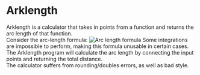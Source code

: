 # Arklength
Arklength is a calculator that takes in points from a function and returns the arc length of that function. \
Consider the arc-length formula:
![Arc length formula](https://github.com/paulkia/Arklength/readme-images/arclength-formula.png "Arc length formula (from LaTeX)")
Some integrations are impossible to perform, making this formula unusable in certain cases. \
The Arklength program will calculate the arc length by connecting the input points and returning the total distance. \
The calculator suffers from rounding/doubles errors, as well as bad style.